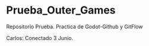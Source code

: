 # Prueba_Outer_Games
Repositorio Prueba. Practica de Godot-Github y GitFlow

Carlos: Conectado 3 Junio.